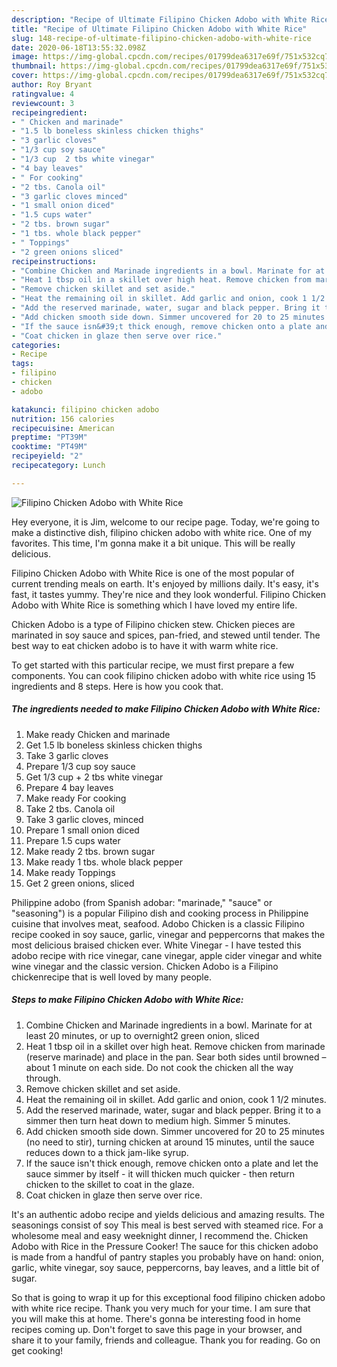 ```yaml
---
description: "Recipe of Ultimate Filipino Chicken Adobo with White Rice"
title: "Recipe of Ultimate Filipino Chicken Adobo with White Rice"
slug: 148-recipe-of-ultimate-filipino-chicken-adobo-with-white-rice
date: 2020-06-18T13:55:32.098Z
image: https://img-global.cpcdn.com/recipes/01799dea6317e69f/751x532cq70/filipino-chicken-adobo-with-white-rice-recipe-main-photo.jpg
thumbnail: https://img-global.cpcdn.com/recipes/01799dea6317e69f/751x532cq70/filipino-chicken-adobo-with-white-rice-recipe-main-photo.jpg
cover: https://img-global.cpcdn.com/recipes/01799dea6317e69f/751x532cq70/filipino-chicken-adobo-with-white-rice-recipe-main-photo.jpg
author: Roy Bryant
ratingvalue: 4
reviewcount: 3
recipeingredient:
- " Chicken and marinade"
- "1.5 lb boneless skinless chicken thighs"
- "3 garlic cloves"
- "1/3 cup soy sauce"
- "1/3 cup  2 tbs white vinegar"
- "4 bay leaves"
- " For cooking"
- "2 tbs. Canola oil"
- "3 garlic cloves minced"
- "1 small onion diced"
- "1.5 cups water"
- "2 tbs. brown sugar"
- "1 tbs. whole black pepper"
- " Toppings"
- "2 green onions sliced"
recipeinstructions:
- "Combine Chicken and Marinade ingredients in a bowl. Marinate for at least 20 minutes, or up to overnight2 green onion, sliced"
- "Heat 1 tbsp oil in a skillet over high heat. Remove chicken from marinade (reserve marinade) and place in the pan. Sear both sides until browned – about 1 minute on each side. Do not cook the chicken all the way through."
- "Remove chicken skillet and set aside."
- "Heat the remaining oil in skillet. Add garlic and onion, cook 1 1/2 minutes."
- "Add the reserved marinade, water, sugar and black pepper. Bring it to a simmer then turn heat down to medium high. Simmer 5 minutes."
- "Add chicken smooth side down. Simmer uncovered for 20 to 25 minutes (no need to stir), turning chicken at around 15 minutes, until the sauce reduces down to a thick jam-like syrup."
- "If the sauce isn&#39;t thick enough, remove chicken onto a plate and let the sauce simmer by itself - it will thicken much quicker - then return chicken to the skillet to coat in the glaze."
- "Coat chicken in glaze then serve over rice."
categories:
- Recipe
tags:
- filipino
- chicken
- adobo

katakunci: filipino chicken adobo 
nutrition: 156 calories
recipecuisine: American
preptime: "PT39M"
cooktime: "PT49M"
recipeyield: "2"
recipecategory: Lunch

---
```



![Filipino Chicken Adobo with White Rice](https://img-global.cpcdn.com/recipes/01799dea6317e69f/751x532cq70/filipino-chicken-adobo-with-white-rice-recipe-main-photo.jpg)

Hey everyone, it is Jim, welcome to our recipe page. Today, we're going to make a distinctive dish, filipino chicken adobo with white rice. One of my favorites. This time, I'm gonna make it a bit unique. This will be really delicious.

Filipino Chicken Adobo with White Rice is one of the most popular of current trending meals on earth. It's enjoyed by millions daily. It's easy, it's fast, it tastes yummy. They're nice and they look wonderful. Filipino Chicken Adobo with White Rice is something which I have loved my entire life.

Chicken Adobo is a type of Filipino chicken stew. Chicken pieces are marinated in soy sauce and spices, pan-fried, and stewed until tender. The best way to eat chicken adobo is to have it with warm white rice.


To get started with this particular recipe, we must first prepare a few components. You can cook filipino chicken adobo with white rice using 15 ingredients and 8 steps. Here is how you cook that.

<!--inarticleads1-->

##### The ingredients needed to make Filipino Chicken Adobo with White Rice:

1. Make ready  Chicken and marinade
1. Get 1.5 lb boneless skinless chicken thighs
1. Take 3 garlic cloves
1. Prepare 1/3 cup soy sauce
1. Get 1/3 cup + 2 tbs white vinegar
1. Prepare 4 bay leaves
1. Make ready  For cooking
1. Take 2 tbs. Canola oil
1. Take 3 garlic cloves, minced
1. Prepare 1 small onion diced
1. Prepare 1.5 cups water
1. Make ready 2 tbs. brown sugar
1. Make ready 1 tbs. whole black pepper
1. Make ready  Toppings
1. Get 2 green onions, sliced


Philippine adobo (from Spanish adobar: &#34;marinade,&#34; &#34;sauce&#34; or &#34;seasoning&#34;) is a popular Filipino dish and cooking process in Philippine cuisine that involves meat, seafood. Adobo Chicken is a classic Filipino recipe cooked in soy sauce, garlic, vinegar and peppercorns that makes the most delicious braised chicken ever. White Vinegar - I have tested this adobo recipe with rice vinegar, cane vinegar, apple cider vinegar and white wine vinegar and the classic version. Chicken Adobo is a Filipino chickenrecipe that is well loved by many people. 

<!--inarticleads2-->

##### Steps to make Filipino Chicken Adobo with White Rice:

1. Combine Chicken and Marinade ingredients in a bowl. Marinate for at least 20 minutes, or up to overnight2 green onion, sliced
1. Heat 1 tbsp oil in a skillet over high heat. Remove chicken from marinade (reserve marinade) and place in the pan. Sear both sides until browned – about 1 minute on each side. Do not cook the chicken all the way through.
1. Remove chicken skillet and set aside.
1. Heat the remaining oil in skillet. Add garlic and onion, cook 1 1/2 minutes.
1. Add the reserved marinade, water, sugar and black pepper. Bring it to a simmer then turn heat down to medium high. Simmer 5 minutes.
1. Add chicken smooth side down. Simmer uncovered for 20 to 25 minutes (no need to stir), turning chicken at around 15 minutes, until the sauce reduces down to a thick jam-like syrup.
1. If the sauce isn&#39;t thick enough, remove chicken onto a plate and let the sauce simmer by itself - it will thicken much quicker - then return chicken to the skillet to coat in the glaze.
1. Coat chicken in glaze then serve over rice.


It&#39;s an authentic adobo recipe and yields delicious and amazing results. The seasonings consist of soy This meal is best served with steamed rice. For a wholesome meal and easy weeknight dinner, I recommend the. Chicken Adobo with Rice in the Pressure Cooker! The sauce for this chicken adobo is made from a handful of pantry staples you probably have on hand: onion, garlic, white vinegar, soy sauce, peppercorns, bay leaves, and a little bit of sugar. 

So that is going to wrap it up for this exceptional food filipino chicken adobo with white rice recipe. Thank you very much for your time. I am sure that you will make this at home. There's gonna be interesting food in home recipes coming up. Don't forget to save this page in your browser, and share it to your family, friends and colleague. Thank you for reading. Go on get cooking!

